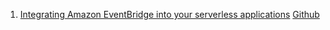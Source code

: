 1. [Integrating Amazon EventBridge into your serverless applications](https://aws.amazon.com/blogs/compute/integrating-amazon-eventbridge-into-your-serverless-applications/)
[Github](https://github.com/aws-samples/amazon-eventbridge-producer-consumer-example)


